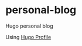 # personal-blog

Hugo personal blog

Using [Hugo Profile](https://github.com/gurusabarish/hugo-profile.git)
